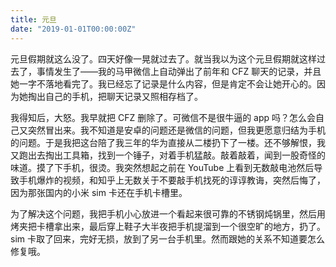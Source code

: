 ```yaml
---
title: 元旦
date: "2019-01-01T00:00:00Z"
---
```


元旦假期就这么没了。四天好像一晃就过去了。就当我以为这个元旦假期就这样过去了，事情发生了——我的马甲微信上自动弹出了前年和 CFZ 聊天的记录，并且她一字不落地看完了。我已经忘了记录是什么内容，但是肯定不会让她开心的。因为她掏出自己的手机，把聊天记录又照相存档了。

我得知后，大怒。我早就把 CFZ 删除了。可微信不是很牛逼的 app 吗？怎么会自己又突然冒出来。我不知道是安卓的问题还是微信的问题，但我更愿意归结为手机的问题。于是我把这台陪了我三年的华为直接从二楼扔下了一楼。还不够解恨，我又跑出去掏出工具箱，找到一个锤子，对着手机猛敲。敲着敲着，闻到一股奇怪的味道。摸了下手机，很烫。我突然想起之前在 YouTube 上看到无数敲电池然后导致手机爆炸的视频，和知乎上无数关于不要敲手机找死的谆谆教诲，突然后悔了，因为那张国内的小米 sim 卡还在手机卡槽里。

为了解决这个问题，我把手机小心放进一个看起来很可靠的不锈钢炖锅里，然后用烤夹把卡槽拿出来，最后穿上鞋子大半夜把手机提溜到一个很空旷的地方，扔了。sim 卡取了回来，完好无损，放到了另一台手机里。然而跟她的关系不知道要怎么修复哦。
